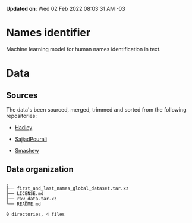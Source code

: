 **Updated on**: Wed 02 Feb 2022 08:03:31 AM -03

# Names identifier

Machine learning model for human names identification in text.

# Data

## Sources

The data's been sourced, merged, trimmed and sorted from the following repositories:

- [Hadley](https://github.com/hadley/data-baby-names)

- [SajjadPourali](https://github.com/SajjadPourali/Surnames)

- [Smashew](https://github.com/smashew/NameDatabases)

## Data organization

```text
.
├── first_and_last_names_global_dataset.tar.xz
├── LICENSE.md
├── raw_data.tar.xz
└── README.md

0 directories, 4 files
```
